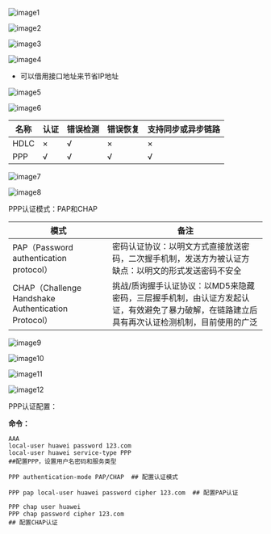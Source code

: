 ![image1](D:/note/HCIA/resources/b6c116fd59ef40d6b6f0e4c655355d43.jpg)

![image2](D:/note/HCIA/resources/654c22bc61244abe9a90e372c21cc358.jpg)

![image3](D:/note/HCIA/resources/cf0f538e943c492fa6671ca0c6801da7.jpg)

![image4](D:/note/HCIA/resources/b7ceb1148f774b4dbcf5b5008c184c0a.jpg)
- 可以借用接口地址来节省IP地址

![image5](D:/note/HCIA/resources/95c8d98c42b74798b2c41f0ffc881570.jpg)

![image6](D:/note/HCIA/resources/79aacd4cb31749f497e89ea6f19c4469.jpg)

| 名称 | 认证 | 错误检测 | 错误恢复 | 支持同步或异步链路 |
|------|------|----------|----------|--------------------|
| HDLC | ×    | √        | ×        | ×                  |
| PPP  | √    | √        | √        | √                  |

![image7](D:/note/HCIA/resources/4b9c580e2d8c4e84881f736b837e30e6.jpg)

![image8](D:/note/HCIA/resources/4f451050761c4964a8ca6eb4f8ae9540.jpg)

PPP认证模式：PAP和CHAP

| 模式                                                | 备注                                                         |
| --------------------------------------------------- | ------------------------------------------------------------ |
| PAP（Password authentication protocol）             | 密码认证协议：以明文方式直接放送密码，二次握手机制，发送方为被认证方<br/>缺点：以明文的形式发送密码不安全 |
| CHAP（Challenge Handshake Authentication Protocol） | 挑战/质询握手认证协议：以MD5来隐藏密码，三层握手机制，由认证方发起认证，有效避免了暴力破解，在链路建立后具有再次认证检测机制，目前使用的广泛 |

![image9](D:/note/HCIA/resources/280bb842b71341e0bb2a79e3177cffc3.jpg)

![image10](D:/note/HCIA/resources/0b280d42111b4f5985a27a14a172d200.jpg)

![image11](D:/note/HCIA/resources/76c2cfd5e3744166b72beaa317fff8cf.jpg)

![image12](D:/note/HCIA/resources/98b0411f7f8148ceb21b3d26d60bf011.jpg)

PPP认证配置：

**命令：**

```
AAA
local-user huawei password 123.com
local-user huawei service-type PPP
##配置PPP，设置用户名密码和服务类型

PPP authentication-mode PAP/CHAP  ## 配置认证模式

PPP pap local-user huawei password cipher 123.com  ## 配置PAP认证

PPP chap user huawei
PPP chap password cipher 123.com
## 配置CHAP认证
```

